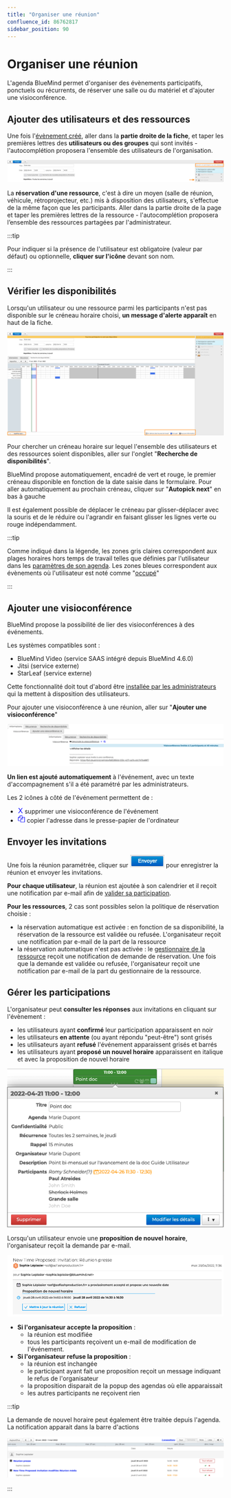 ```yaml
---
title: "Organiser une réunion"
confluence_id: 86762817
sidebar_position: 90
---
```

# Organiser une réunion

L'agenda BlueMind permet d'organiser des évènements participatifs, ponctuels ou récurrents, de réserver une salle ou du matériel et d'ajouter une visioconférence.

## Ajouter des utilisateurs et des ressources

Une fois l'[évènement créé](/Guide_de_l_utilisateur/L_agenda/Créer_un_évènement/), aller dans la **partie droite de la fiche**, et taper les premières lettres des **utilisateurs ou des groupes** qui sont invités - l'autocomplétion proposera l'ensemble des utilisateurs de l'organisation.

![](../../attachments/86762817/86764763.png)

La **réservation d'une ressource**, c'est à dire un moyen (salle de réunion, véhicule, rétroprojecteur, etc.) mis à disposition des utilisateurs, s'effectue de la même façon que les participants. Aller dans la partie droite de la page et taper les premières lettres de la ressource - l'autocomplétion proposera l’ensemble des ressources partagées par l'administrateur.


:::tip

Pour indiquer si la présence de l'utilisateur est obligatoire (valeur par défaut) ou optionnelle, **cliquer sur l'icône** devant son nom.

:::


## Vérifier les disponibilités

Lorsqu'un utilisateur ou une ressource parmi les participants n'est pas disponible sur le créneau horaire choisi, **un message d'alerte apparaît** en haut de la fiche.

![](../../attachments/86762817/86764762.png)

Pour chercher un créneau horaire sur lequel l'ensemble des utilisateurs et des ressources soient disponibles, aller sur l'onglet "**Recherche de disponibilités**".

BlueMind propose automatiquement, encadré de vert et rouge, le premier créneau disponible en fonction de la date saisie dans le formulaire. Pour aller automatiquement au prochain créneau, cliquer sur "**Autopick next**" en bas à gauche

Il est également possible de déplacer le créneau par glisser-déplacer avec la souris et de le réduire ou l'agrandir en faisant glisser les lignes verte ou rouge indépendamment.


:::tip

Comme indiqué dans la légende, les zones gris claires correspondent aux plages horaires hors temps de travail telles que définies par l'utilisateur dans les [paramètres de son agenda](Parametrer_l_agenda.md/#paramétrer-le-temps-de-travail). 
Les zones bleues correspondent aux évènements où l'utilisateur est noté comme "[occupé](Creer_un_evenement.md/#préciser-les-notifications-disponibilité-et-confidentialité)"

:::

## Ajouter une visioconférence

BlueMind propose la possibilité de lier des visioconférences à des événements.

Les systèmes compatibles sont :

- BlueMind Video (service SAAS intégré depuis BlueMind 4.6.0)
- Jitsi (service externe)
- StarLeaf (service externe)

Cette fonctionnalité doit tout d'abord être [installée par les administrateurs](../../Guide_de_l_administrateur/Configuration/Visioconference_integree/index.md) qui la mettent à disposition des utilisateurs.

Pour ajouter une visioconférence à une réunion, aller sur "**Ajouter une visioconférence**"

![](../../attachments/86762817/86764761.png)

**Un lien est ajouté automatiquement** à l'événement, avec un texte d'accompagnement s'il a été paramétré par les administrateurs.

Les 2 icônes à côté de l'événement permettent de :

- ![](../../attachments/86762817/86764750.png) supprimer une visioconférence de l'événement
- ![](../../attachments/86762817/86764751.png) copier l'adresse dans le presse-papier de l'ordinateur

## Envoyer les invitations

Une fois la réunion paramétrée, cliquer sur ![](../../attachments/86762817/86764758.png) pour enregistrer la réunion et envoyer les invitations.

**Pour chaque utilisateur**, la réunion est ajoutée à son calendrier et il reçoit une notification par e-mail afin de [valider sa participation](/Guide_de_l_utilisateur/L_agenda/Participer_à_un_évènement/).

**Pour les ressources**, 2 cas sont possibles selon la politique de réservation choisie :

- la réservation automatique est activée : en fonction de sa disponibilité, la réservation de la ressource est validée ou refusée. L'organisateur reçoit une notification par e-mail de la part de la ressource
- la réservation automatique n'est pas activée : le [gestionnaire de la ressource](/Guide_de_l_utilisateur/L_agenda/Gérer_les_réservations_de_ressources/) reçoit une notification de demande de réservation. Une fois que la demande est validée ou refusée, l'organisateur reçoit une notification par e-mail de la part du gestionnaire de la ressource.

## Gérer les participations

L'organisateur peut **consulter les réponses** aux invitations en cliquant sur l'évènement : 

- les utilisateurs ayant **confirmé** leur participation apparaissent en noir
- les utilisateurs **en attente** (ou ayant répondu "peut-être") sont grisés
- les utilisateurs ayant **refusé** l'événement apparaissent grisés et barrés
- les utilisateurs ayant **proposé un nouvel horaire** apparaissent en italique et avec la proposition de nouvel horaire

![](../../attachments/86762817/86764752.png)

Lorsqu'un utilisateur envoie une **proposition de nouvel horaire**, l'organisateur reçoit la demande par e-mail.

![](../../attachments/86762817/86764755.png)

- **Si l'organisateur accepte la proposition** :
    - la réunion est modifiée
    - tous les participants reçoivent un e-mail de modification de l'événement.
- **Si l'organisateur refuse la proposition** :
    - la réunion est inchangée
    - le participant ayant fait une proposition reçoit un message indiquant le refus de l'organisateur
    - la proposition disparait de la popup des agendas où elle apparaissait
    - les autres participants ne reçoivent rien


:::tip

La demande de nouvel horaire peut également être traitée depuis l'agenda. La notification apparait dans la barre d'actions

![](../../attachments/86762817/86764754.png)

:::

